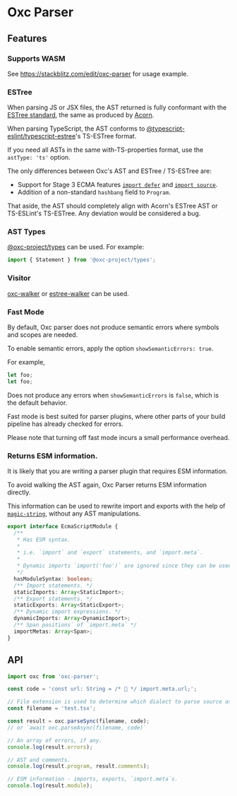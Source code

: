 # Oxc Parser

## Features

### Supports WASM

See https://stackblitz.com/edit/oxc-parser for usage example.

### ESTree

When parsing JS or JSX files, the AST returned is fully conformant with the
[ESTree standard](https://github.com/estree/estree), the same as produced by
[Acorn](https://www.npmjs.com/package/acorn).

When parsing TypeScript, the AST conforms to [@typescript-eslint/typescript-estree](https://www.npmjs.com/package/@typescript-eslint/typescript-estree)'s TS-ESTree format.

If you need all ASTs in the same with-TS-properties format, use the `astType: 'ts'` option.

The only differences between Oxc's AST and ESTree / TS-ESTree are:

- Support for Stage 3 ECMA features [`import defer`](https://github.com/tc39/proposal-defer-import-eval)
  and [`import source`](https://github.com/tc39/proposal-source-phase-imports).
- Addition of a non-standard `hashbang` field to `Program`.

That aside, the AST should completely align with Acorn's ESTree AST or TS-ESLint's TS-ESTree.
Any deviation would be considered a bug.

### AST Types

[@oxc-project/types](https://www.npmjs.com/package/@oxc-project/types) can be used. For example:

```typescript
import { Statement } from '@oxc-project/types';
```

### Visitor

[oxc-walker](https://www.npmjs.com/package/oxc-walker) or [estree-walker](https://www.npmjs.com/package/estree-walker) can be used.

### Fast Mode

By default, Oxc parser does not produce semantic errors where symbols and scopes are needed.

To enable semantic errors, apply the option `showSemanticErrors: true`.

For example,

```js
let foo;
let foo;
```

Does not produce any errors when `showSemanticErrors` is `false`, which is the default behavior.

Fast mode is best suited for parser plugins, where other parts of your build pipeline has already checked for errors.

Please note that turning off fast mode ​incurs​ a small performance overhead.

### Returns ESM information.

It is likely that you are writing a parser plugin that requires ESM information.

To avoid walking the AST again, Oxc Parser returns ESM information directly.

This information can be used to rewrite import and exports with the help of [`magic-string`](https://www.npmjs.com/package/magic-string),
without any AST manipulations.

```ts
export interface EcmaScriptModule {
  /**
   * Has ESM syntax.
   *
   * i.e. `import` and `export` statements, and `import.meta`.
   *
   * Dynamic imports `import('foo')` are ignored since they can be used in non-ESM files.
   */
  hasModuleSyntax: boolean;
  /** Import statements. */
  staticImports: Array<StaticImport>;
  /** Export statements. */
  staticExports: Array<StaticExport>;
  /** Dynamic import expressions. */
  dynamicImports: Array<DynamicImport>;
  /** Span positions` of `import.meta` */
  importMetas: Array<Span>;
}
```

## API

```javascript
import oxc from 'oxc-parser';

const code = 'const url: String = /* 🤨 */ import.meta.url;';

// File extension is used to determine which dialect to parse source as.
const filename = 'test.tsx';

const result = oxc.parseSync(filename, code);
// or `await oxc.parseAsync(filename, code)`

// An array of errors, if any.
console.log(result.errors);

// AST and comments.
console.log(result.program, result.comments);

// ESM information - imports, exports, `import.meta`s.
console.log(result.module);
```
